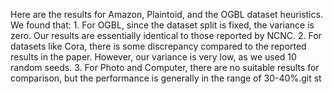 Here are the results for Amazon, Plaintoid, and the OGBL dataset heuristics. We found that:
	1.	For OGBL, since the dataset split is fixed, the variance is zero. Our results are essentially identical to those reported by NCNC.
	2.	For datasets like Cora, there is some discrepancy compared to the reported results in the paper. However, our variance is very low, as we used 10 random seeds.
	3.	For Photo and Computer, there are no suitable results for comparison, but the performance is generally in the range of 30-40%.git st